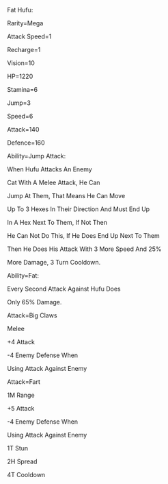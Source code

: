 Fat Hufu:

Rarity=Mega

Attack Speed=1

Recharge=1

Vision=10

HP=1220

Stamina=6

Jump=3

Speed=6

Attack=140

Defence=160

Ability=Jump Attack:

When Hufu Attacks An Enemy

Cat With A Melee Attack, He Can

Jump At Them, That Means He Can Move

Up To 3 Hexes In Their Direction And Must End Up

In A Hex Next To Them, If Not Then

He Can Not Do This, If He Does End Up Next To Them

Then He Does His Attack With 3 More Speed And 25%

More Damage, 3 Turn Cooldown.

Ability=Fat:

Every Second Attack Against Hufu Does

Only 65% Damage.

Attack=Big Claws

Melee

+4 Attack

-4 Enemy Defense When

Using Attack Against Enemy

Attack=Fart

1M Range

+5 Attack

-4 Enemy Defense When

Using Attack Against Enemy

1T Stun

2H Spread

4T Cooldown

